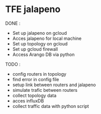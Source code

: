 # TFE jalapeno
DONE : 
  - Set up jalapeno on gcloud
  - Acces jalapeno for local machine
  - Set up topology on gcloud
  - Set up gcloud firewall
  - Access Arango DB via python

TODO :
  - config routers in topology
  - find error in config file
  - setup link between routers and jalapeno
  - simulate trafic between routers
  - collect topology data 
  - acces influxDB
  - collect traffic data with python script
